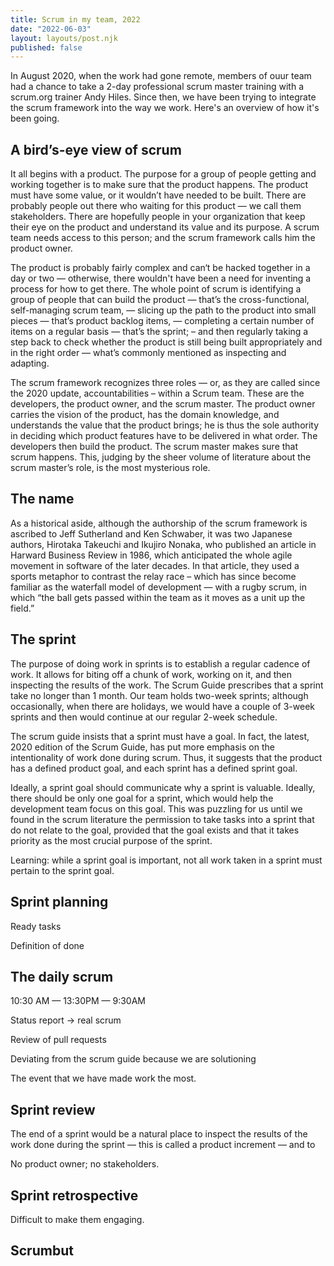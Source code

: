 ```yaml
---
title: Scrum in my team, 2022
date: "2022-06-03"
layout: layouts/post.njk
published: false
---
```


In August 2020, when the work had gone remote, members of ouur team had a chance to take a 2-day professional scrum master training with a scrum.org trainer Andy Hiles. Since then, we have been trying to integrate the scrum framework into the way we work. Here's an overview of how it's been going.

## A bird’s-eye view of scrum
It all begins with a product. The purpose for a group of people getting and working together is to make sure that the product happens. The product must have some value, or it wouldn’t have needed to be built. There are probably people out there who waiting for this product — we call them stakeholders. There are hopefully people in your organization that keep their eye on the product and understand its value and its purpose. A scrum team needs access to this person; and the scrum framework calls him the product owner.

The product is probably fairly complex and can‘t be hacked together in a day or two — otherwise, there wouldn't have been a need for inventing a process for how to get there. The whole point of scrum is identifying a group of people that can build the product — that’s the cross-functional, self-managing scrum team, — slicing up the path to the product into small pieces — that’s product backlog items, — completing a certain number of items on a regular basis — that’s the sprint; – and then regularly taking a step back to check whether the product is still being built appropriately and in the right order — what’s commonly mentioned as inspecting and adapting.

The scrum framework recognizes three roles — or, as they are called since the 2020 update, accountabilities – within a Scrum team. These are the developers, the product owner, and the scrum master. The product owner carries the vision of the product, has the domain knowledge, and understands the value that the product brings; he is thus the sole authority in deciding which product features have to be delivered in what order. The developers then build the product. The scrum master makes sure that scrum happens. This, judging by the sheer volume of literature about the scrum master’s role, is the most mysterious role.

## The name
As a historical aside, although the authorship of the scrum framework is ascribed to Jeff Sutherland and Ken Schwaber, it was two Japanese authors, Hirotaka Takeuchi and Ikujiro Nonaka, who published an article in Harward Business Review in 1986, which anticipated the whole agile movement in software of the later decades. In that article, they used a sports metaphor to contrast the relay race – which has since become familiar as the waterfall model of development — with a rugby scrum, in which “the ball gets passed within the team as it moves as a unit up the field.”

## The sprint
The purpose of doing work in sprints is to establish a regular cadence of work. It allows for biting off a chunk of work, working on it, and then inspecting the results of the work. The Scrum Guide prescribes that a sprint take no longer than 1 month. Our team holds two-week sprints; although occasionally, when there are holidays, we would have a couple of 3-week sprints and then would continue at our regular 2-week schedule.

The scrum guide insists that a sprint must have a goal. In fact, the latest, 2020 edition of the Scrum Guide, has put more emphasis on the intentionality of work done during scrum. Thus, it suggests that the product has a defined product goal, and each sprint has a defined sprint goal.

Ideally, a sprint goal should communicate why a sprint is valuable. Ideally, there should be only one goal for a sprint, which would help the development team focus on this goal. This was puzzling for us until we found in the scrum literature the permission to take tasks into a sprint that do not relate to the goal, provided that the goal exists and that it takes priority as the most crucial purpose of the sprint.

Learning: while a sprint goal is important, not all work taken in a sprint must pertain to the sprint goal.

## Sprint planning

Ready tasks

Definition of done


## The daily scrum

10:30 AM — 13:30PM — 9:30AM

Status report -> real scrum

Review of pull requests

Deviating from the scrum guide because we are solutioning

The event that we have made work the most.

## Sprint review
 The end of a sprint would be a natural place to inspect the results of the work done during the sprint — this is called a product increment — and to 

No product owner; no stakeholders.

## Sprint retrospective
Difficult to make them engaging.


## Scrumbut 
